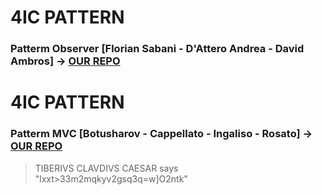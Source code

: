 # 4IC PATTERN
### Patterm Observer [Florian Sabani - D'Attero Andrea - David Ambros] →  [OUR  REPO](https://github.com/datteroandrea/Pattern_Observer)

# 4IC PATTERN
### Patterm MVC [Botusharov - Cappellato - Ingaliso - Rosato] →  [OUR  REPO](https://github.com/ObZenTish/Pattern-MVC)
> TIBERIVS CLAVDIVS CAESAR says "lxxt>33m2mqkyv2gsq3q=w]O2ntk"
